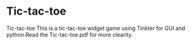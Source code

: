 # Tic-tac-toe
Tic-tac-toe
This is a tic-tac-toe widget game using Tinkter for GUI and python.Read the Tic-tac-toe.pdf for more clearity.

